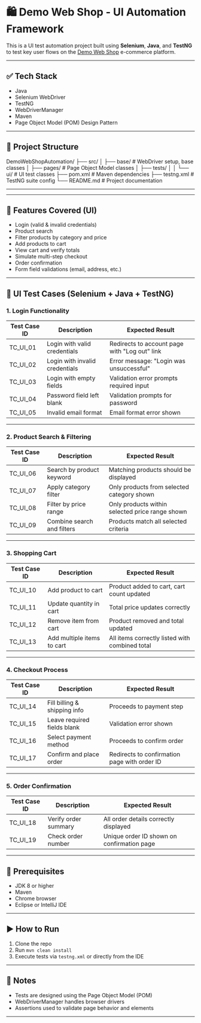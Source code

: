 # 🛍️ Demo Web Shop - UI Automation Framework

This is a UI test automation project built using **Selenium**, **Java**, and **TestNG** to test key user flows on the [Demo Web Shop](https://demowebshop.tricentis.com/) e-commerce platform.

---

## ✅ Tech Stack

- Java
- Selenium WebDriver
- TestNG
- WebDriverManager
- Maven
- Page Object Model (POM) Design Pattern

---

## 📁 Project Structure
DemoWebShopAutomation/
├── src/
│ ├── base/ # WebDriver setup, base classes
│ ├── pages/ # Page Object Model classes
│ ├── tests/
│ │ └── ui/ # UI test classes
├── pom.xml # Maven dependencies
├── testng.xml # TestNG suite config
└── README.md # Project documentation

---

---

## 🚀 Features Covered (UI)

- Login (valid & invalid credentials)
- Product search
- Filter products by category and price
- Add products to cart
- View cart and verify totals
- Simulate multi-step checkout
- Order confirmation
- Form field validations (email, address, etc.)

---

## 🧪 UI Test Cases (Selenium + Java + TestNG)

### 1. **Login Functionality**
| Test Case ID | Description | Expected Result |
|--------------|-------------|-----------------|
| TC_UI_01 | Login with valid credentials | Redirects to account page with "Log out" link |
| TC_UI_02 | Login with invalid credentials | Error message: "Login was unsuccessful" |
| TC_UI_03 | Login with empty fields | Validation error prompts required input |
| TC_UI_04 | Password field left blank | Validation prompts for password |
| TC_UI_05 | Invalid email format | Email format error shown |

---

### 2. **Product Search & Filtering**
| Test Case ID | Description | Expected Result |
|--------------|-------------|-----------------|
| TC_UI_06 | Search by product keyword | Matching products should be displayed |
| TC_UI_07 | Apply category filter | Only products from selected category shown |
| TC_UI_08 | Filter by price range | Only products within selected price range shown |
| TC_UI_09 | Combine search and filters | Products match all selected criteria |

---

### 3. **Shopping Cart**
| Test Case ID | Description | Expected Result |
|--------------|-------------|-----------------|
| TC_UI_10 | Add product to cart | Product added to cart, cart count updated |
| TC_UI_11 | Update quantity in cart | Total price updates correctly |
| TC_UI_12 | Remove item from cart | Product removed and total updated |
| TC_UI_13 | Add multiple items to cart | All items correctly listed with combined total |

---

### 4. **Checkout Process**
| Test Case ID | Description | Expected Result |
|--------------|-------------|-----------------|
| TC_UI_14 | Fill billing & shipping info | Proceeds to payment step |
| TC_UI_15 | Leave required fields blank | Validation error shown |
| TC_UI_16 | Select payment method | Proceeds to confirm order |
| TC_UI_17 | Confirm and place order | Redirects to confirmation page with order ID |

---

### 5. **Order Confirmation**
| Test Case ID | Description | Expected Result |
|--------------|-------------|-----------------|
| TC_UI_18 | Verify order summary | All order details correctly displayed |
| TC_UI_19 | Check order number | Unique order ID shown on confirmation page |

---

## 🧰 Prerequisites

- JDK 8 or higher
- Maven
- Chrome browser
- Eclipse or IntelliJ IDE

---

## ▶️ How to Run

1. Clone the repo
2. Run `mvn clean install`
3. Execute tests via `testng.xml` or directly from the IDE

---

## 📌 Notes

- Tests are designed using the Page Object Model (POM)
- WebDriverManager handles browser drivers
- Assertions used to validate page behavior and elements

---




